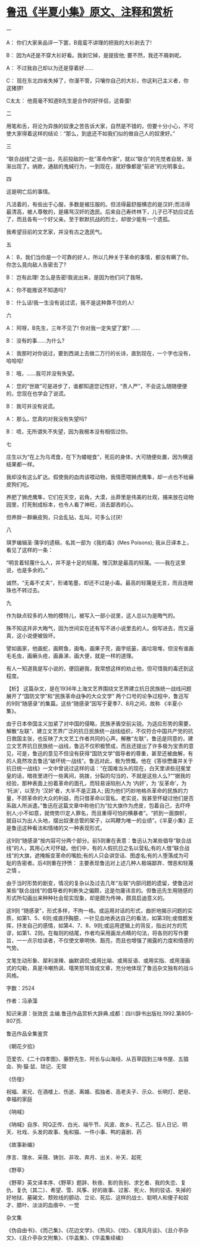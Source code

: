 # [鲁迅《半夏小集》原文、注释和赏析](https://www.vrrw.net/wx/9807.html)

一

A： 你们大家来品评一下罢，B竟蛮不讲理的把我的大衫剥去了!

B： 因为A还是不穿大衫好看。我剥它掉，是提拔他; 要不然，我还不屑剥呢。

A： 不过我自己却以为还是穿着好……

C： 现在东北四省失掉了，你漫不管，只嚷你自己的大衫，你这利己主义者，你这猪猡!

C太太： 他竟毫不知道B先生是合作的好伴侣，这昏蛋!

二

用笔和舌，将沦为异族的奴隶之苦告诉大家，自然是不错的，但要十分小心，不可使大家得着这样的结论：“那么，到底还不如我们似的做自己人的奴隶好。”

三

“联合战线”之说一出，先前投敌的一批“革命作家”，就以“联合”的先觉者自居，渐渐出现了。纳款，通敌的鬼蜮行为，一到现在，就好像都是“前进”的光明事业。

四

这是明亡后的事情。

凡活着的，有些出于心服，多数是被压服的。但活得最舒服横恣的是汉奸;而活得最清高，被人尊敬的，是痛骂汉奸的逸民。后来自己寿终林下，儿子已不妨应试去了，而且各有一个好父亲。至于默默抗战的烈士，却很少能有一个遗孤。

我希望目前的文艺家，并没有古之逸民气。

五

A： B，我们当你是一个可靠的好人，所以几种关于革命的事情，都没有瞒了你。你怎么竟向敌人告密去了?

B： 岂有此理! 怎么是告密!我说出来，是因为他们问了我呀。

A： 你不能推说不知道吗?

B： 什么话!我一生没有说过谎，我不是这种靠不住的人!

六

A： 阿呀，B先生，三年不见了! 你对我一定失望了罢? ……

B： 没有的事……为什么?

A： 我那时对你说过，要到西湖上去做二万行的长诗，直到现在，一个字也没有，哈哈哈!

B： 哦，……我可并没有失望。

A： 您的“世故”可是进步了，谁都知道您记性好，“责人严”，不会这么随随便便的，您现在也学会了说谎。

B： 我可并没有说谎。

A： 那么，您真的对我没有失望吗?

B： 唔，无所谓失不失望，因为我根本没有相信过你。

七

庄生以为“在上为乌鸢食，在下为蝼螘食”，死后的身体，大可随便处置，因为横竖结果都一样。

我却没有这么旷达。假使我的血肉该喂动物，我情愿喂狮虎鹰隼，却一点也不给癞皮狗们吃。

养肥了狮虎鹰隼，它们在天空，岩角，大漠，丛莽里是伟美的壮观，捕来放在动物园里，打死制成标本，也令人看了神旺，消去鄙吝的心。

但养胖一群癞皮狗，只会乱钻，乱叫，可多么讨厌!

八

琪罗编辑圣·蒲孚的遗稿，名其一部为《我的毒》(Mes Poisons); 我从日译本上，看见了这样的一条：

“明言着轻蔑什么人，并不是十足的轻蔑。惟沉默是最高的轻蔑。——我在这里说，也是多余的。”

诚然，“无毒不丈夫”，形诸笔墨，却还不过是小毒。最高的轻蔑是无言，而且连眼珠也不转过去。

九

作为缺点较多的人物的模特儿，被写入一部小说里，这人总以为是晦气的。

殊不知这并非大晦气，因为世间实在还有写不进小说里去的人。倘写进去，而又逼真，这小说便被毁坏。

譬如画家，他画蛇，画鳄鱼，画龟，画果子壳，画字纸篓，画垃圾堆，但没有谁画毛毛虫，画癞头疮，画鼻涕，画大便，就是一样的道理。

有人一知道我是写小说的，便回避我，我常想这样的劝止他，但可惜我的毒还到这程度。



【析】 这篇杂文，是在1936年上海文艺界围绕文艺界建立抗日民族统一战线问题展开了“国防文学”和“民族革命战争的大众文学” 两个口号的论争过程中，鲁迅写的9则“随感录”的集篇。这些“随感录”因写于夏季7、8月之间，故称 《半夏小集》。

由于日本帝国主义加紧了对中国的侵略，民族矛盾空前尖锐。为适应形势的需要，解散“左联”、建立文艺界广泛的抗日民族统一战线组织，不仅符合中国共产党的抗日救国主张，也反映了大文艺工作者共同的心声。解散“左联”，鲁迅是同意的，建立文艺界抗日民族统一战线，鲁迅不仅积极赞成，而且还提出了许多极为宝责的意见，可是，鲁迅的意见不但没有获得“国防文学”倡导者的尊重，甚至还被曲解，有的人竟然攻击鲁迅“破坏统一战线”。鲁迅对此，极为愤慨。他在《答徐懋庸并关于抗日统一战线》一文中曾说过这样的话：“在国难当头的现在，白天里讲些冠冕堂皇的话，暗夜里进行一些离间，挑拨，分裂的勾当的，不就是这些人么?”“据我的经验，那种表面上扮着革命的面孔，而轻易诬陷别人为 ‘内奸’，为 ‘反革命’，为 ‘托派’，以至为 ‘汉奸’者，大半不是正路人; 因为他们巧妙地格杀革命的民族的力量，不顾革命的大众的利益，而只借革命以营私，老实说，我甚至怀疑过他们是否系敌人所派遣。”鲁迅在这篇文章中称他们为“拉大旗作为虎皮，包着自己，去吓呼别人;小不如意，就倚势(!)定人罪名，而且重得可怕的横暴者”。“抓到一面旗帜，就自以为出人头地，摆出奴隶总管的架子，以鸣鞭为唯一的业绩”。《半夏小集》正是鲁迅这种看法和情绪的又一种表现形式。

这9则“随感录”按内容可分两个部分。前5则重在表意：鲁迅认为某些倡导“联合战线”的人，其用心大可怀疑。他们中，有的人假抗日之名以营私;有的人借“联合战线”的大旗，遮掩叛变革命的嘴脸;有的人只会讲空话、图虚名;有的人堕落成为可耻的告密者。后4则重在抒愤： 主要表现鲁迅对上述几种人极端鄙弃、憎恶和轻蔑之情 。

由于当时形势的剧变，情况的复杂以及过去几年“左联”内部问题的遗留，使鲁迅对某些“联合战线”的倡导者的判断失之偏颇，这是勿庸讳言的。但鲁迅先生用随感的形式所勾画出来种种社会现实现象，却是颇为传神，颇具启迪意义的。

这9则 “随感录”，形式多样，不拘一格。或运用对话的形式，曲折地揭示问题的实质，如第1、5、6则;或直抒胸臆，一针见血地表达自己的看法，如第3则;或借题发挥，抒发自己的感情，如第4、7、8、9则;或运用逻辑上的背反，指出对方的荒谬，如第1、2则。在每则的结尾，作者均采用画龙点睛的句法，将各则的写作要旨，一一点示给读者，不仅使文章明快、豁亮，而且也增强了揭露的力度和情感的气势。

文笔生动形象、犀利泼辣、幽默调侃;或用比喻、或用反语、或用实指、或用漫画式的勾勒，真是冷嘲热讽、嘻笑怒骂皆成文章，充分地体现了鲁迅杂文独有的战斗风格。

字数：2524

作者：冯承藻

知识来源：张效民 主编.鲁迅作品赏析大辞典.成都：四川辞书出版社.1992.第805-807页.

鲁迅作品全集鉴赏

《朝花夕拾》

范爱农、《二十四孝图》、藤野先生、阿长与山海经、从百草园到三味书屋、五猖会、狗·猫·鼠、琐记、无常

《仿徨》

祝福、弟兄、在酒楼上、伤逝、离婚、孤独者、高老夫子、示众、长明灯、肥皂、幸福的家庭

《呐喊》

《呐喊》自序、阿Q正传、白光、端午节、风波、故乡、孔乙己、狂人日记、明天、社戏、头发的故事、兔和猫、一件小事、鸭的喜剧、药

《故事新编》

序言、理水、采薇、铸剑、非攻、奔月、出关、补天、起死

《野草》

《野草》英文译本序、《野草》题辞、秋夜、影的告别、求乞者、我的失恋、复仇、复仇〔其二〕、希望、雪、风筝、好的故事、过客、死火、狗的驳诘、失掉的好地狱、墓碣文、颓败线的颤动、立论、死后、这样的战士、聪明人和傻子和奴才、腊叶、淡淡的血痕中、一觉

杂文集

《伪自由书》、《而己集》、《花边文学》、《热风》、《坟》、《准风月谈》、《且介亭杂文》、《且介亭杂文附集》、《华盖集》、《华盖集续编》

